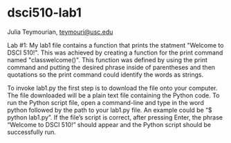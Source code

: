 # dsci510-lab1

Julia Teymourian, teymouri@usc.edu 

Lab #1: 
My lab1 file contains a function that prints the statment "Welcome to DSCI 510!". This was achieved by creating a function for the print command named "classwelcome()". This function was defined by using the print command and putting the desired phrase inside of parentheses and then quotations so the print command could identify the words as strings. 

To invoke lab1.py the first step is to download the file onto your computer. The file downloaded will be a plain text file containing the Python code. To run the Python script file, open a command-line and type in the word python followed by the path to your lab1.py file. An example could be “$ python lab1.py”. If the file’s script is correct, after pressing Enter, the phrase “Welcome to DSCI 510!” should appear and the Python script should be successfully run. 
